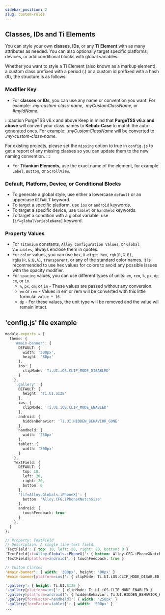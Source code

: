 ```yaml
---
sidebar_position: 2
slug: custom-rules
---
```


## Classes, IDs and Ti Elements
You can style your own **classes**, **IDs**, or any **Ti Element** with as many attributes as needed. You can also optionally target specific platforms, devices, or add conditional blocks with global variables.

Whether you want to style a Ti Element (also known as a markup element), a custom class prefixed with a period (.) or a custom id prefixed with a hash (#), the structure is as follows:

### Modifier Key
- For **classes** or **IDs**, you can use any name or convention you want. For example: *.my-custom-class-name*, *.myCustomClassName*, or *#myIdName*.

:::caution PurgeTSS v6.x and above
Keep in mind that **PurgeTSS v6.x and above** will convert your class names to **Kebab-Case** to match the auto-generated ones. For example: *.myCustomClassName* will be converted to *.my-custom-class-name*.

For existing projects, please set the `missing` option to true in `config.js` to get a report of any missing classes so you can update them to the new naming convention.
:::

- For **Titanium Elements**, use the exact name of the element, for example: `Label`, `Button`, or `ScrollView`.

### Default, Platform, Device, or Conditional Blocks
- To generate a global style, use either a lowercase `default` or an uppercase `DEFAULT` keyword.
- To target a specific platform, use `ios` or `android` keywords.
- To target a specific device, use `tablet` or `handheld` keywords.
- To target a condition with a global variable, use `[if=globalVariableName]` keyword.

### Property Values
- For `Titanium` constants, `Alloy Configuration Values`, or `Global Variables`, always enclose them in quotes.
- For `color` values, you can use `hex`, `8-digit hex`, `rgb(R,G,B)`, `rgba(R,G,B,A)`, `transparent`, or any of the standard color names. It is recommended to use hex values for colors to avoid any possible issues with the opacity modifier.
- For `spacing` values, you can use different types of units: `em`, `rem`, `%`, `px`, `dp`, `cm`, or `in`.
  - `%`, `px`, `cm`, or `in` - These values are passed without any conversion.
  - `em` or `rem` - Values in em or rem will be converted with this little formula: `value * 16`.
  - `dp` - For these values, the unit type will be removed and the value will remain intact.


## 'config.js' file example
```typescript title="./purgetss/config.js"
module.exports = {
  theme: {
    '#main-banner': {
      DEFAULT: {
        width: '300px',
        height: '80px'
      },
      ios: {
        clipMode: 'Ti.UI.iOS.CLIP_MODE_DISABLED'
      }
    },
    '.gallery': {
      DEFAULT: {
        height: 'Ti.UI.SIZE'
      },
      ios: {
        clipMode: 'Ti.UI.iOS.CLIP_MODE_ENABLED'
      },
      android: {
        hiddenBehavior: 'Ti.UI.HIDDEN_BEHAVIOR_GONE'
      },
      handheld: {
        width: '250px'
      },
      tablet: {
        width: '500px'
      }
    },
    TextField: {
      DEFAULT: {
        top: 10,
        left: 20,
        right: 20,
        bottom: 0
      },
      '[if=Alloy.Globals.iPhoneX]': {
        bottom: 'Alloy.CFG.iPhoneXNotchSize'
      },
      android: {
        touchFeedback: true
      }
    },
  }
};
```

```scss title="Custom ‘./purgetss/styles/tailwind.tss’ file"
// Property: TextField
// Description: A single line text field.
'TextField': { top: 10, left: 20, right: 20, bottom: 0 }
'TextField[if=Alloy.Globals.iPhoneX]': { bottom: Alloy.CFG.iPhoneXNotchSize }
'TextField[platform=android]': { touchFeedback: true }

// Custom Classes
'#main-banner': { width: '300px', height: '80px' }
'#main-banner[platform=ios]': { clipMode: Ti.UI.iOS.CLIP_MODE_DISABLED }

'.gallery': { height: Ti.UI.SIZE }
'.gallery[platform=ios]': { clipMode: Ti.UI.iOS.CLIP_MODE_ENABLED }
'.gallery[platform=android]': { hiddenBehavior: Ti.UI.HIDDEN_BEHAVIOR_GONE }
'.gallery[formFactor=handheld]': { width: '250px' }
'.gallery[formFactor=tablet]': { width: '500px' }
...
```
